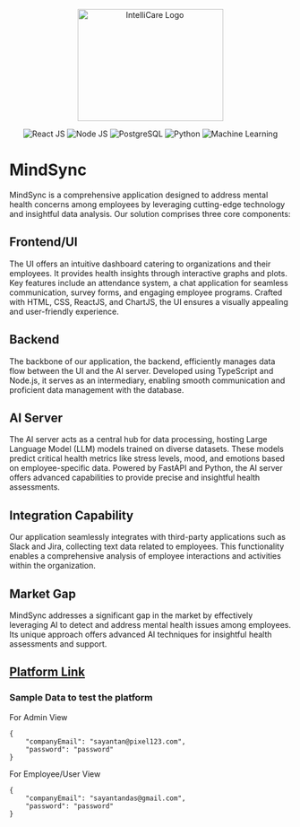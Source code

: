 <p align="center">
<img src="https://github.com/Health-Wizard/Health-Wizard/assets/98249720/ba8e49ad-c013-4b8e-92aa-d2c3e9de18ee" alt="IntelliCare Logo" width="260" height="200">
</p>
<p align="center">
  <img src="https://img.shields.io/badge/React%20JS-61DAFB?style=for-the-badge&logo=react&logoColor=black" alt="React JS">
   <img src="https://img.shields.io/badge/Node%20JS-339933?style=for-the-badge&logo=node.js&logoColor=white" alt="Node JS">
   <img src="https://img.shields.io/badge/PostgreSQL-336791?style=for-the-badge&logo=postgresql&logoColor=white" alt="PostgreSQL">
  <img src="https://img.shields.io/badge/Python-3776AB?style=for-the-badge&logo=python&logoColor=white" alt="Python">
  <img src="https://img.shields.io/badge/AI/ML-FC7925?style=for-the-badge" alt="Machine Learning">
</p>

# MindSync

MindSync is a comprehensive application designed to address mental health concerns among employees by leveraging cutting-edge technology and insightful data analysis. Our solution comprises three core components:

## Frontend/UI
The UI offers an intuitive dashboard catering to organizations and their employees. It provides health insights through interactive graphs and plots. Key features include an attendance system, a chat application for seamless communication, survey forms, and engaging employee programs. Crafted with HTML, CSS, ReactJS, and ChartJS, the UI ensures a visually appealing and user-friendly experience.

## Backend
The backbone of our application, the backend, efficiently manages data flow between the UI and the AI server. Developed using TypeScript and Node.js, it serves as an intermediary, enabling smooth communication and proficient data management with the database.

## AI Server
The AI server acts as a central hub for data processing, hosting Large Language Model (LLM) models trained on diverse datasets. These models predict critical health metrics like stress levels, mood, and emotions based on employee-specific data. Powered by FastAPI and Python, the AI server offers advanced capabilities to provide precise and insightful health assessments.

## Integration Capability
Our application seamlessly integrates with third-party applications such as Slack and Jira, collecting text data related to employees. This functionality enables a comprehensive analysis of employee interactions and activities within the organization.

## Market Gap
MindSync addresses a significant gap in the market by effectively leveraging AI to detect and address mental health issues among employees. Its unique approach offers advanced AI techniques for insightful health assessments and support.

## [Platform Link](https://mind-sync.netlify.app/)


### Sample Data to test the platform


For Admin View
```
{
    "companyEmail": "sayantan@pixel123.com",
    "password": "password"
}
```

For Employee/User View
```
{
    "companyEmail": "sayantandas@gmail.com",
    "password": "password"
}

```
